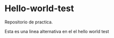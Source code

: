 # Hello-world-test
Repositorio de practica.


Esta es una linea alternativa en el el hello world test
